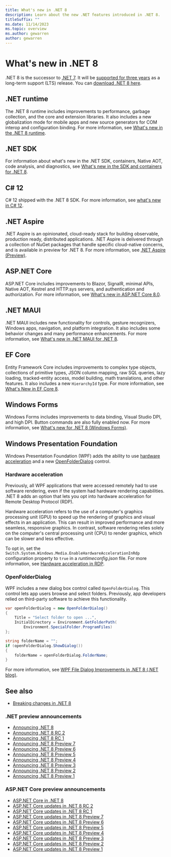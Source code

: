 ```yaml
---
title: What's new in .NET 8
description: Learn about the new .NET features introduced in .NET 8.
titleSuffix: ""
ms.date: 11/14/2023
ms.topic: overview
ms.author: gewarren
author: gewarren
---
```

# What's new in .NET 8

.NET 8 is the successor to [.NET 7](../dotnet-7.md). It will be [supported for three years](https://dotnet.microsoft.com/platform/support/policy/dotnet-core) as a long-term support (LTS) release. You can [download .NET 8 here](https://dotnet.microsoft.com/download/dotnet).

## .NET runtime

The .NET 8 runtime includes improvements to performance, garbage collection, and the core and extension libraries. It also includes a new globalization mode for mobile apps and new source generators for COM interop and configuration binding. For more information, see [What's new in the .NET 8 runtime](runtime.md).

## .NET SDK

For information about what's new in the .NET SDK, containers, Native AOT, code analysis, and diagnostics, see [What's new in the SDK and containers for .NET 8](sdk-containers.md).

## C# 12

C# 12 shipped with the .NET 8 SDK. For more information, see [what's new in C# 12](../../../csharp/whats-new/csharp-12.md).

## .NET Aspire

.NET Aspire is an opinionated, cloud-ready stack for building observable, production ready, distributed applications.​ .NET Aspire is delivered through a collection of NuGet packages that handle specific cloud-native concerns, and is available in preview for .NET 8. For more information, see [.NET Aspire (Preview)](/dotnet/aspire).

## ASP.NET Core

ASP.NET Core includes improvements to Blazor, SignalR, minimal APIs, Native AOT, Kestrel and HTTP.sys servers, and authentication and authorization. For more information, see [What's new in ASP.NET Core 8.0](/aspnet/core/release-notes/aspnetcore-8.0).

## .NET MAUI

.NET MAUI includes new functionality for controls, gesture recognizers, Windows apps, navigation, and platform integration. It also includes some behavior changes and many performance enhancements. For more information, see [What's new in .NET MAUI for .NET 8](/dotnet/maui/whats-new/dotnet-8).

## EF Core

Entity Framework Core includes improvements to complex type objects, collections of primitive types, JSON column mapping, raw SQL queries, lazy loading, tracked-entity access, model building, math translations, and other features. It also includes a new `HierarchyId` type. For more information, see [What's New in EF Core 8](/ef/core/what-is-new/ef-core-8.0/whatsnew).

## Windows Forms

Windows Forms includes improvements to data binding, Visual Studio DPI, and high DPI. Button commands are also fully enabled now. For more information, see [What's new for .NET 8 (Windows Forms)](/dotnet/desktop/winforms/whats-new/net80).

## Windows Presentation Foundation

Windows Presentation Foundation (WPF) adds the ability to use [hardware acceleration](#hardware-acceleration) and a new [OpenFolderDialog](#openfolderdialog) control.

### Hardware acceleration

Previously, all WPF applications that were accessed remotely had to use software rendering, even if the system had hardware rendering capabilities. .NET 8 adds an option that lets you opt into hardware acceleration for Remote Desktop Protocol (RDP).

Hardware acceleration refers to the use of a computer's graphics processing unit (GPU) to speed up the rendering of graphics and visual effects in an application. This can result in improved performance and more seamless, responsive graphics. In contrast, software rendering relies solely on the computer's central processing unit (CPU) to render graphics, which can be slower and less effective.

To opt in, set the `Switch.System.Windows.Media.EnableHardwareAccelerationInRdp` configuration property to `true` in a *runtimeconfig.json* file. For more information, see [Hardware acceleration in RDP](../../runtime-config/wpf.md#hardware-acceleration-in-rdp).

### OpenFolderDialog

WPF includes a new dialog box control called `OpenFolderDialog`. This control lets app users browse and select folders. Previously, app developers relied on third-party software to achieve this functionality.

```csharp
var openFolderDialog = new OpenFolderDialog()
{
    Title = "Select folder to open ...",
    InitialDirectory = Environment.GetFolderPath(
        Environment.SpecialFolder.ProgramFiles)
};

string folderName = "";
if (openFolderDialog.ShowDialog())
{
    folderName = openFolderDialog.FolderName;
}
```

For more information, see [WPF File Dialog Improvements in .NET 8 (.NET blog)](https://devblogs.microsoft.com/dotnet/wpf-file-dialog-improvements-in-dotnet-8/).

## See also

- [Breaking changes in .NET 8](../../compatibility/8.0.md)

### .NET preview announcements

- [Announcing .NET 8](https://devblogs.microsoft.com/dotnet/announcing-dotnet-8/)
- [Announcing .NET 8 RC 2](https://devblogs.microsoft.com/dotnet/announcing-dotnet-8-rc2/)
- [Announcing .NET 8 RC 1](https://devblogs.microsoft.com/dotnet/announcing-dotnet-8-rc1/)
- [Announcing .NET 8 Preview 7](https://devblogs.microsoft.com/dotnet/announcing-dotnet-8-preview-7/)
- [Announcing .NET 8 Preview 6](https://devblogs.microsoft.com/dotnet/announcing-dotnet-8-preview-6/)
- [Announcing .NET 8 Preview 5](https://devblogs.microsoft.com/dotnet/announcing-dotnet-8-preview-5/)
- [Announcing .NET 8 Preview 4](https://devblogs.microsoft.com/dotnet/announcing-dotnet-8-preview-4/)
- [Announcing .NET 8 Preview 3](https://devblogs.microsoft.com/dotnet/announcing-dotnet-8-preview-3/)
- [Announcing .NET 8 Preview 2](https://devblogs.microsoft.com/dotnet/announcing-dotnet-8-preview-2/)
- [Announcing .NET 8 Preview 1](https://devblogs.microsoft.com/dotnet/announcing-dotnet-8-preview-1/)

### ASP.NET Core preview announcements

- [ASP.NET Core in .NET 8](https://devblogs.microsoft.com/dotnet/announcing-asp-net-core-in-dotnet-8)
- [ASP.NET Core updates in .NET 8 RC 2](https://devblogs.microsoft.com/dotnet/asp-net-core-updates-in-dotnet-8-rc-2/)
- [ASP.NET Core updates in .NET 8 RC 1](https://devblogs.microsoft.com/dotnet/asp-net-core-updates-in-dotnet-8-rc-1/)
- [ASP.NET Core updates in .NET 8 Preview 7](https://devblogs.microsoft.com/dotnet/asp-net-core-updates-in-dotnet-8-preview-7/)
- [ASP.NET Core updates in .NET 8 Preview 6](https://devblogs.microsoft.com/dotnet/asp-net-core-updates-in-dotnet-8-preview-6/)
- [ASP.NET Core updates in .NET 8 Preview 5](https://devblogs.microsoft.com/dotnet/asp-net-core-updates-in-dotnet-8-preview-5/)
- [ASP.NET Core updates in .NET 8 Preview 4](https://devblogs.microsoft.com/dotnet/asp-net-core-updates-in-dotnet-8-preview-4/)
- [ASP.NET Core updates in .NET 8 Preview 3](https://devblogs.microsoft.com/dotnet/asp-net-core-updates-in-dotnet-8-preview-3/)
- [ASP.NET Core updates in .NET 8 Preview 2](https://devblogs.microsoft.com/dotnet/asp-net-core-updates-in-dotnet-8-preview-2/)
- [ASP.NET Core updates in .NET 8 Preview 1](https://devblogs.microsoft.com/dotnet/asp-net-core-updates-in-dotnet-8-preview-1/)
